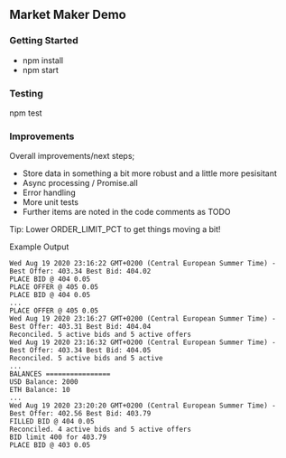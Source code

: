 ## Market Maker Demo

### Getting Started

- npm install
- npm start

### Testing

npm test

### Improvements

Overall improvements/next steps;

- Store data in something a bit more robust and a little more pesisitant
- Async processing / Promise.all
- Error handling
- More unit tests
- Further items are noted in the code comments as TODO

Tip: Lower ORDER_LIMIT_PCT to get things moving a bit!

Example Output
```
Wed Aug 19 2020 23:16:22 GMT+0200 (Central European Summer Time) - Best Offer: 403.34 Best Bid: 404.02
PLACE BID @ 404 0.05
PLACE OFFER @ 405 0.05
PLACE BID @ 404 0.05
...
PLACE OFFER @ 405 0.05
Wed Aug 19 2020 23:16:27 GMT+0200 (Central European Summer Time) - Best Offer: 403.31 Best Bid: 404.04
Reconciled. 5 active bids and 5 active offers
Wed Aug 19 2020 23:16:32 GMT+0200 (Central European Summer Time) - Best Offer: 403.34 Best Bid: 404.05
Reconciled. 5 active bids and 5 active
...
BALANCES ================
USD Balance: 2000
ETH Balance: 10
...
Wed Aug 19 2020 23:20:20 GMT+0200 (Central European Summer Time) - Best Offer: 402.56 Best Bid: 403.79
FILLED BID @ 404 0.05
Reconciled. 4 active bids and 5 active offers
BID limit 400 for 403.79
PLACE BID @ 403 0.05
```
